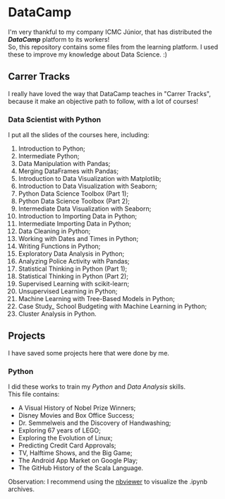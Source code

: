 # DataCamp
I'm very thankful to my company ICMC Júnior, that has distributed the __*DataCamp*__ platform to its workers! \
So, this repository contains some files from the learning platform. I used these to improve my knowledge about Data Science. :) 

## Carrer Tracks
I really have loved the way that DataCamp teaches in "Carrer Tracks", because it make an objective path to follow, with a lot of courses!

### Data Scientist with Python
I put all the slides of the courses here, including:
01. Introduction to Python;
02. Intermediate Python;
03. Data Manipulation with Pandas;
04. Merging DataFrames with Pandas;
05. Introduction to Data Visualization with Matplotlib;
06. Introduction to Data Visualization with Seaborn;
07. Python Data Science Toolbox (Part 1);
08. Python Data Science Toolbox (Part 2);
09. Intermediate Data Visualization with Seaborn;
10. Introduction to Importing Data in Python;
11. Intermediate Importing Data in Python;
12. Data Cleaning in Python;
13. Working with Dates and Times in Python;
14. Writing Functions in Python;
15. Exploratory Data Analysis in Python;
16. Analyzing Police Activity with Pandas;
17. Statistical Thinking in Python (Part 1);
18. Statistical Thinking in Python (Part 2);
19. Supervised Learning with scikit-learn;
20. Unsupervised Learning in Python;
21. Machine Learning with Tree-Based Models in Python;
22. Case Study_ School Budgeting with Machine Learning in Python;
23. Cluster Analysis in Python.

## Projects
I have saved some projects here that were done by me. 

### Python
I did these works to train my *Python* and *Data Analysis* skills. \
This file contains:
* A Visual History of Nobel Prize Winners;
* Disney Movies and Box Office Success;
* Dr. Semmelweis and the Discovery of Handwashing;
* Exploring 67 years of LEGO;
* Exploring the Evolution of Linux;
* Predicting Credit Card Approvals;
* TV, Halftime Shows, and the Big Game;
* The Android App Market on Google Play;
* The GitHub History of the Scala Language.

Observation: I recommend using the [nbviewer](https://nbviewer.jupyter.org/) to visualize the .ipynb archives.
